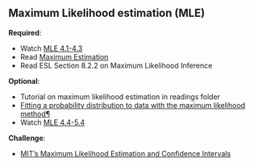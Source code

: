 Maximum Likelihood estimation (MLE)
-----

__Required__:

- Watch [MLE 4.1-4.3](https://www.youtube.com/watch?v=aHwsEXCk4HA)
- Read [Maximum Estimation](https://onlinecourses.science.psu.edu/stat414/node/191)
- Read ESL Section 8.2.2 on Maximum Likelihood Inference

__Optional__:

- Tutorial on maximum likelihood estimation in readings folder
- [Fitting a probability distribution to data with the maximum likelihood method¶](http://nbviewer.jupyter.org/github/ipython-books/cookbook-code/blob/master/notebooks/chapter07_stats/05_mlfit.ipynb)
- Watch [MLE 4.4-5.4](https://www.youtube.com/watch?v=aHwsEXCk4HA)
 
__Challenge__:

- [MIT’s Maximum Likelihood Estimation and Confidence Intervals](https://www.youtube.com/watch?v=7xJJU5HDCVE)